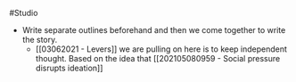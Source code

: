 #Studio 
- Write separate outlines beforehand and then we come together to write the story. 
	- [[03062021 - Levers]] we are pulling on here is to keep independent thought. Based on the idea that [[202105080959 - Social pressure disrupts ideation]]